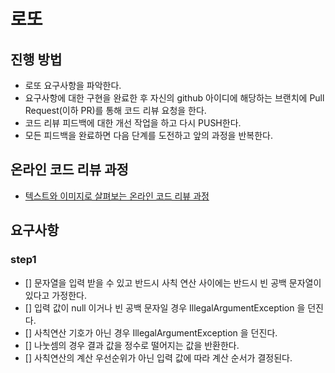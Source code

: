 # 로또
## 진행 방법
* 로또 요구사항을 파악한다.
* 요구사항에 대한 구현을 완료한 후 자신의 github 아이디에 해당하는 브랜치에 Pull Request(이하 PR)를 통해 코드 리뷰 요청을 한다.
* 코드 리뷰 피드백에 대한 개선 작업을 하고 다시 PUSH한다.
* 모든 피드백을 완료하면 다음 단계를 도전하고 앞의 과정을 반복한다.

## 온라인 코드 리뷰 과정
* [텍스트와 이미지로 살펴보는 온라인 코드 리뷰 과정](https://github.com/next-step/nextstep-docs/tree/master/codereview)

## 요구사항
### step1
- [] 문자열을 입력 받을 수 있고 반드시 사칙 연산 사이에는 반드시 빈 공백 문자열이 있다고 가정한다.
- [] 입력 값이 null 이거나 빈 공백 문자일 경우 IllegalArgumentException 을 던진다.
- [] 사칙연산 기호가 아닌 경우 IllegalArgumentException 을 던진다.
- [] 나눗셈의 경우 결과 값을 정수로 떨어지는 값을 반환한다.
- [] 사칙연산의 계산 우선순위가 아닌 입력 값에 따라 계산 순서가 결정된다.
